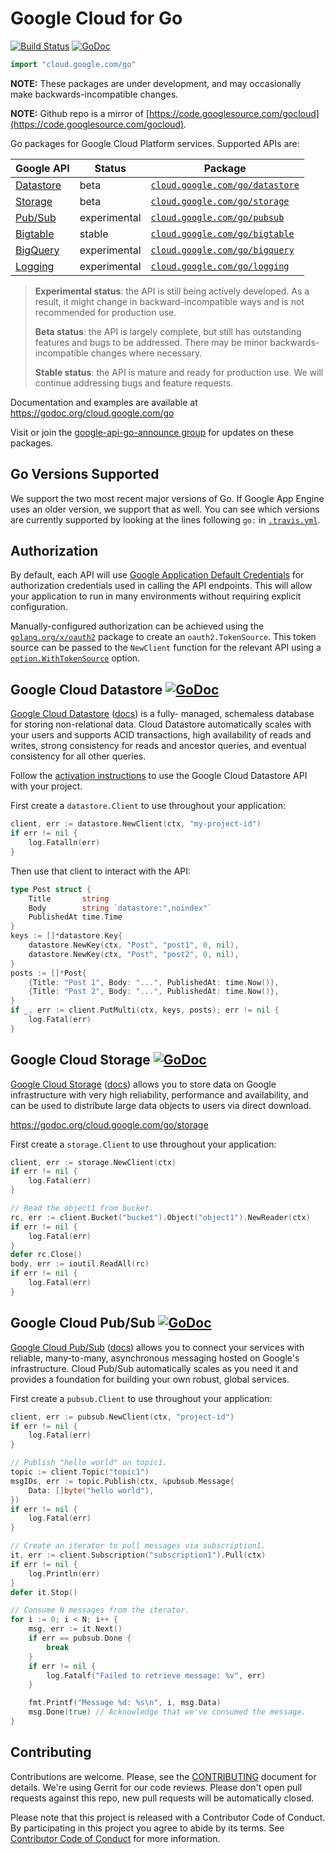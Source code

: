 # Google Cloud for Go

[![Build Status](https://travis-ci.org/GoogleCloudPlatform/gcloud-golang.svg?branch=master)](https://travis-ci.org/GoogleCloudPlatform/gcloud-golang)
[![GoDoc](https://godoc.org/cloud.google.com/go?status.svg)](https://godoc.org/cloud.google.com/go)

``` go
import "cloud.google.com/go"
```

**NOTE:** These packages are under development, and may occasionally make
backwards-incompatible changes.

**NOTE:** Github repo is a mirror of [https://code.googlesource.com/gocloud](https://code.googlesource.com/gocloud).

Go packages for Google Cloud Platform services. Supported APIs are:

Google API                     | Status       | Package
-------------------------------|--------------|-----------------------------------------------------------
[Datastore][cloud-datastore]   | beta         | [`cloud.google.com/go/datastore`][cloud-datastore-ref]
[Storage][cloud-storage]       | beta         | [`cloud.google.com/go/storage`][cloud-storage-ref]
[Pub/Sub][cloud-pubsub]        | experimental | [`cloud.google.com/go/pubsub`][cloud-pubsub-ref]
[Bigtable][cloud-bigtable]     | stable       | [`cloud.google.com/go/bigtable`][cloud-bigtable-ref]
[BigQuery][cloud-bigquery]     | experimental | [`cloud.google.com/go/bigquery`][cloud-bigquery-ref]
[Logging][cloud-logging]       | experimental | [`cloud.google.com/go/logging`][cloud-logging-ref]

> **Experimental status**: the API is still being actively developed. As a
> result, it might change in backward-incompatible ways and is not recommended
> for production use.
>
> **Beta status**: the API is largely complete, but still has outstanding
> features and bugs to be addressed. There may be minor backwards-incompatible
> changes where necessary.
>
> **Stable status**: the API is mature and ready for production use. We will
> continue addressing bugs and feature requests.

Documentation and examples are available at
https://godoc.org/cloud.google.com/go

Visit or join the
[google-api-go-announce group](https://groups.google.com/forum/#!forum/google-api-go-announce)
for updates on these packages.

## Go Versions Supported

We support the two most recent major versions of Go. If Google App Engine uses
an older version, we support that as well. You can see which versions are
currently supported by looking at the lines following `go:` in
[`.travis.yml`](.travis.yml).

## Authorization

By default, each API will use [Google Application Default Credentials][default-creds]
for authorization credentials used in calling the API endpoints. This will allow your
application to run in many environments without requiring explicit configuration.

Manually-configured authorization can be achieved using the
[`golang.org/x/oauth2`](https://godoc.org/golang.org/x/oauth2) package to
create an `oauth2.TokenSource`. This token source can be passed to the `NewClient`
function for the relevant API using a
[`option.WithTokenSource`](https://godoc.org/google.golang.org/api/option#WithTokenSource)
option.

## Google Cloud Datastore [![GoDoc](https://godoc.org/cloud.google.com/go/datastore?status.svg)](https://godoc.org/cloud.google.com/go/datastore)

[Google Cloud Datastore][cloud-datastore] ([docs][cloud-datastore-docs]) is a fully-
managed, schemaless database for storing non-relational data. Cloud Datastore
automatically scales with your users and supports ACID transactions, high availability
of reads and writes, strong consistency for reads and ancestor queries, and eventual
consistency for all other queries.

Follow the [activation instructions][cloud-datastore-activation] to use the Google
Cloud Datastore API with your project.

First create a `datastore.Client` to use throughout your application:

```go
client, err := datastore.NewClient(ctx, "my-project-id")
if err != nil {
	log.Fatalln(err)
}
```

Then use that client to interact with the API:

```go
type Post struct {
	Title       string
	Body        string `datastore:",noindex"`
	PublishedAt time.Time
}
keys := []*datastore.Key{
	datastore.NewKey(ctx, "Post", "post1", 0, nil),
	datastore.NewKey(ctx, "Post", "post2", 0, nil),
}
posts := []*Post{
	{Title: "Post 1", Body: "...", PublishedAt: time.Now()},
	{Title: "Post 2", Body: "...", PublishedAt: time.Now()},
}
if _, err := client.PutMulti(ctx, keys, posts); err != nil {
	log.Fatal(err)
}
```

## Google Cloud Storage [![GoDoc](https://godoc.org/cloud.google.com/go/storage?status.svg)](https://godoc.org/cloud.google.com/go/storage)

[Google Cloud Storage][cloud-storage] ([docs][cloud-storage-docs]) allows you to store
data on Google infrastructure with very high reliability, performance and availability,
and can be used to distribute large data objects to users via direct download.

https://godoc.org/cloud.google.com/go/storage

First create a `storage.Client` to use throughout your application:

```go
client, err := storage.NewClient(ctx)
if err != nil {
	log.Fatal(err)
}
```

```go
// Read the object1 from bucket.
rc, err := client.Bucket("bucket").Object("object1").NewReader(ctx)
if err != nil {
	log.Fatal(err)
}
defer rc.Close()
body, err := ioutil.ReadAll(rc)
if err != nil {
	log.Fatal(err)
}
```

## Google Cloud Pub/Sub [![GoDoc](https://godoc.org/cloud.google.com/go/pubsub?status.svg)](https://godoc.org/cloud.google.com/go/pubsub)

[Google Cloud Pub/Sub][cloud-pubsub] ([docs][cloud-pubsub-docs]) allows you to connect
your services with reliable, many-to-many, asynchronous messaging hosted on Google's
infrastructure. Cloud Pub/Sub automatically scales as you need it and provides a foundation
for building your own robust, global services.

First create a `pubsub.Client` to use throughout your application:

```go
client, err := pubsub.NewClient(ctx, "project-id")
if err != nil {
	log.Fatal(err)
}
```

```go
// Publish "hello world" on topic1.
topic := client.Topic("topic1")
msgIDs, err := topic.Publish(ctx, &pubsub.Message{
	Data: []byte("hello world"),
})
if err != nil {
	log.Fatal(err)
}

// Create an iterator to pull messages via subscription1.
it, err := client.Subscription("subscription1").Pull(ctx)
if err != nil {
	log.Println(err)
}
defer it.Stop()

// Consume N messages from the iterator.
for i := 0; i < N; i++ {
	msg, err := it.Next()
	if err == pubsub.Done {
		break
	}
	if err != nil {
		log.Fatalf("Failed to retrieve message: %v", err)
	}

	fmt.Printf("Message %d: %s\n", i, msg.Data)
	msg.Done(true) // Acknowledge that we've consumed the message.
}
```

## Contributing

Contributions are welcome. Please, see the
[CONTRIBUTING](https://github.com/GoogleCloudPlatform/gcloud-golang/blob/master/CONTRIBUTING.md)
document for details. We're using Gerrit for our code reviews. Please don't open pull
requests against this repo, new pull requests will be automatically closed.

Please note that this project is released with a Contributor Code of Conduct.
By participating in this project you agree to abide by its terms.
See [Contributor Code of Conduct](https://github.com/GoogleCloudPlatform/gcloud-golang/blob/master/CONTRIBUTING.md#contributor-code-of-conduct)
for more information.

[cloud-datastore]: https://cloud.google.com/datastore/
[cloud-datastore-ref]: https://godoc.org/cloud.google.com/go/datastore
[cloud-datastore-docs]: https://cloud.google.com/datastore/docs
[cloud-datastore-activation]: https://cloud.google.com/datastore/docs/activate

[cloud-pubsub]: https://cloud.google.com/pubsub/
[cloud-pubsub-ref]: https://godoc.org/cloud.google.com/go/pubsub
[cloud-pubsub-docs]: https://cloud.google.com/pubsub/docs

[cloud-storage]: https://cloud.google.com/storage/
[cloud-storage-ref]: https://godoc.org/cloud.google.com/go/storage
[cloud-storage-docs]: https://cloud.google.com/storage/docs/overview
[cloud-storage-create-bucket]: https://cloud.google.com/storage/docs/cloud-console#_creatingbuckets

[cloud-bigtable]: https://cloud.google.com/bigtable/
[cloud-bigtable-ref]: https://godoc.org/cloud.google.com/go/bigtable

[cloud-bigquery]: https://cloud.google.com/bigquery/
[cloud-bigquery-ref]: https://godoc.org/cloud.google.com/go/bigquery

[cloud-logging]: https://cloud.google.com/logging/
[cloud-logging-ref]: https://godoc.org/cloud.google.com/go/logging

[default-creds]: https://developers.google.com/identity/protocols/application-default-credentials
